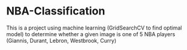 # NBA-Classification
This is a project using machine learning (GridSearchCV to find optimal model) to determine whether a given image is one of 5 NBA players (Giannis, Durant, Lebron, Westbrook, Curry)
